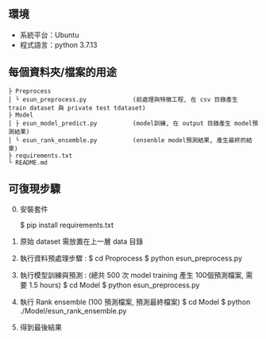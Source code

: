 ## 環境
* 系統平台：Ubuntu
* 程式語言：python 3.7.13

## 每個資料夾/檔案的用途
```
├ Preprocess
│ └ esun_preprocess.py             (前處理與特徵工程, 在 csv 目錄產生 train dataset 與 private test tdataset)
├ Model
│ ├ esun_model_predict.py          (model訓練, 在 output 目錄產生 model預測結果)
│ └ esun_rank_ensemble.py          (ensenble model預測結果, 產生最終的結果)
├ requirements.txt
└ README.md
```

## 可復現步驟
0. 安裝套件

   $ pip install requirements.txt

1. 原始 dataset 需放置在上一層 data 目錄

2. 執行資料預處理步驟 :
  $ cd Proprocess
  $ python esun_preprocess.py

3. 執行模型訓練與預測 : (總共 500 次 model training 產生 100個預測檔案, 需要 1.5 hours)
  $ cd Model
  $ python esun_preprocess.py

4. 執行  Rank ensemble (100 預測檔案, 預測最終檔案)
  $ cd Model
  $ python ./Model/esun_rank_ensemble.py

5. 得到最後結果 

